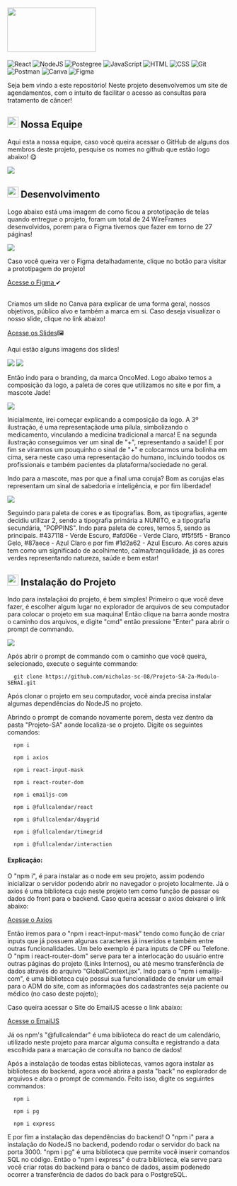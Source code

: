 # <img src="https://github.com/nicholas-sc-08/Projeto-SA-2a-Modulo-SENAI/blob/main/Projeto-SA/public/Logo_Footer.svg" width='200px' height='100px'/>
![React](https://img.shields.io/badge/React-20232A?style=for-the-badge&logo=react&logoColor=61DAFB)
![NodeJS](https://img.shields.io/badge/Node%20js-339933?style=for-the-badge&logo=nodedotjs&logoColor=white)
![Postegree](https://img.shields.io/badge/postgresql-4169e1?style=for-the-badge&logo=postgresql&logoColor=white)
![JavaScript](https://img.shields.io/badge/JavaScript-F7DF1E?style=for-the-badge&logo=javascript&logoColor=black)
![HTML](https://img.shields.io/badge/HTML5-E34F26?style=for-the-badge&logo=html5&logoColor=white)
![CSS](https://img.shields.io/badge/CSS3-1572B6?style=for-the-badge&logo=css3&logoColor=white)
![Git](https://img.shields.io/badge/GIT-E44C30?style=for-the-badge&logo=git&logoColor=black)
![Postman](https://img.shields.io/badge/Postman-FF6C37?style=for-the-badge&logo=Postman&logoColor=white)
![Canva](https://img.shields.io/badge/Canva-%2300C4CC.svg?&style=for-the-badge&logo=Canva&logoColor=black)
![Figma](https://img.shields.io/badge/Figma-090909?style=for-the-badge&logo=figma&logoColor=white)

<p>Seja bem vindo a este repositório! Neste projeto desenvolvemos um site de agendamentos, com o intuito de facilitar o acesso as consultas para tratamento de câncer!</p>

## <img src='https://github.com/nicholas-sc-08/Projeto-SA-2a-Modulo-SENAI/blob/main/Imagens_Readme/Gif_Coroa.gif' width='25px' height='25px'/> Nossa Equipe 

<p>Aqui esta a nossa equipe, caso você queira acessar o GitHub de alguns dos membros deste projeto, pesquise os nomes no github que estão logo abaixo! 😋</p>

<img src='https://github.com/nicholas-sc-08/Projeto-SA-2a-Modulo-SENAI/blob/main/Imagens_Readme/Equipe_SA.png'/>


## <img src='https://github.com/nicholas-sc-08/Projeto-SA-2a-Modulo-SENAI/blob/main/Imagens_Readme/Paleta_de_Tinta.webp' width='25px' height='25px'> Desenvolvimento

<p>Logo abaixo está uma imagem de como ficou a prototipação de telas quando entregue o projeto, foram um total de 24 WireFrames desenvolvidos, porem para o Figma tivemos que fazer em torno de 27 páginas!</p>

<img src='https://github.com/nicholas-sc-08/Projeto-SA-2a-Modulo-SENAI/blob/main/Imagens_Readme/Prototipagem_Figma.png'/>

<p>Caso você queira ver o Figma detalhadamente, clique no botão para visitar a prototipagem do projeto!</p>
<a href='https://www.figma.com/design/VizoKBMnKxm9Z9LTnxk8gb/OncoMed-S.A?t=AahHoVgF3qlPIBWa-1'>Acesse o Figma </a>✔
<br>
<br>
<p>Criamos um slide no Canva para explicar de uma forma geral, nossos objetivos, público alvo e também a marca em si. Caso deseja visualizar o nosso slide, clique no link abaixo!</p>

<a href='https://www.canva.com/design/DAGYQwcE80E/F1Kz9ie8plXei4bH6ZJQZg/edit?utm_content=DAGYQwcE80E&utm_campaign=designshare&utm_medium=link2&utm_source=sharebutton'>Acesse os Slides</a>🖼

<p>Aqui estão alguns imagens dos slides!</p>

<img src='https://github.com/nicholas-sc-08/Projeto-SA-2a-Modulo-SENAI/blob/main/Imagens_Readme/Slide_Um.png'/>
<img src='https://github.com/nicholas-sc-08/Projeto-SA-2a-Modulo-SENAI/blob/main/Imagens_Readme/Slide_Dois.png'/>

<p>Então indo para o branding, da marca OncoMed. Logo abaixo temos a composição da logo, a paleta de cores que utilizamos no site e por fim, a mascote Jade!</p>

<img src='https://github.com/nicholas-sc-08/Projeto-SA-2a-Modulo-SENAI/blob/main/Imagens_Readme/Slide_Tres.png'/>

<p>Inicialmente, irei começar explicando a composição da logo. A 3º ilustração, é uma representaçãode uma pilula, simbolizando o medicamento, vinculando a medicina tradicional a marca! E na segunda ilustração conseguimos ver um sinal de "+", representando a saúde! E por fim se virarmos um pouquinho o sinal de "+" e colocarmos uma bolinha em cima, sera neste caso uma representação do humano, incluindo toodos os profissionais e também pacientes da plataforma/sociedade no geral.</p>

<p>Indo para a mascote, mas por que a final uma coruja? Bom as corujas elas representam um sinal de sabedoria e inteligência, e por fim liberdade!</p>

<img src='https://github.com/nicholas-sc-08/Projeto-SA-2a-Modulo-SENAI/blob/main/Imagens_Readme/Slide_Quatro.png'/>

<p>Seguindo para paleta de cores e as tipografias. Bom, as tipografias, agente decidiu utilizar 2, sendo a tipografia primária a NUNITO, e a tipografia secundária, "POPPINS". Indo para paleta de cores, temos 5, sendo as principais. #437118 - Verde Escuro, #afd06e - Verde Claro, #f5f5f5 - Branco Gelo, #87aece - Azul Claro e por fim #1d2a62 - Azul Escuro. As cores azuis tem como um significado de acolhimento, calma/tranquilidade, já as cores verdes representando natureza, saúde e bem estar!</p>

## <img src='http://media.giphy.com/media/MzX5hCfR5nP20/giphy.gif' width='25px' height='25px'/> Instalação do Projeto

<p>Indo para instalaçãoi do projeto, é bem simples! Primeiro o que você deve fazer, é escolher algum lugar no explorador de arquivos de seu computador para colocar o projeto em sua maquina! Então clique na barra aonde mostra o caminho dos arquivos, e digite "cmd" então pressione "Enter" para abrir o prompt de commando.</p>

<img src='https://github.com/user-attachments/assets/6b7c8a4a-0386-4aa4-9e01-2e54d330e622'/>

<p>Após abrir o prompt de commando com o caminho que você queira, selecionado, execute o seguinte commando:</p>

```git
  git clone https://github.com/nicholas-sc-08/Projeto-SA-2a-Modulo-SENAI.git
```

<p>Após clonar o projeto em seu computador, você ainda precisa instalar algumas dependências do NodeJS no projeto.</p>

<p>Abrindo o prompt de comando novamente porem, desta vez dentro da pasta "Projeto-SA" aonde localiza-se o projeto. Digite os seguintes comandos:</p>

```git
  npm i
```

```git
  npm i axios
```

```git
  npm i react-input-mask
```

```git
  npm i react-router-dom
```

```git
  npm i emailjs-com
```

```git
  npm i @fullcalendar/react
```

```git
  npm i @fullcalendar/daygrid
```

```git
  npm i @fullcalendar/timegrid
```

```git
  npm i @fullcalendar/interaction
```

<h4>Explicação:</h4>

<p>O "npm i", é para instalar as o node em seu projeto, assim podendo inicializar o servidor podendo abrir no navegador o projeto localmente. Já o axios é uma biblioteca cujo neste projeto tem como função de passar os dados do front para o backend. Caso queira acessar o axios deixarei o link abaixo:</p>

<a href='https://axios-http.com/ptbr/docs/intro'>Acesse o Axios</a>

<p>Então iremos para o "npm i react-input-mask" tendo como função de criar inputs que já possuem algunas caracteres já inseridos e também entre outras funcionalidades. Um belo exemplo é para inputs de CPF ou Telefone. O "npm i react-router-dom" serve para ter a interlocação do usuário entre outras páginas do projeto (Links Internos), ou até mesmo transferência de dados através do arquivo "GlobalContext.jsx". Indo para o "npm i emailjs-com", é uma biblioteca cujo possui sua funcionalidade de enviar um email para o ADM do site, com as informações dos cadastrantes seja paciente ou médico (no caso deste pojeto);</p>

<p>Caso queira acessar o Site do EmailJS acesse o link abaixo:</p>
<a href='https://www.emailjs.com/'>Acesse o EmailJS</a>
<br>

<p>Já os npm's "@fullcalendar" é uma biblioteca do react de um calendário, utilizado neste projeto para marcar alguma consulta e registrando a data escolhida para a marcação de consulta no banco de dados!</p>

<p>Após a instalação de toodas estas bibliotecas, vamos agora instalar as bibliotecas do backend, agora você abrira a pasta "back" no explorador de arquivos e abra o prompt de commando. Feito isso, digite os seguintes commandos:</p>

```git
  npm i 
```

```git
  npm i pg
```

```git
  npm i express
```

<p>E por fim a instalação das dependências do backend! O "npm i" para a instalação do NodeJS no backend, podendo rodar o servidor do back na porta 3000. "npm i pg" é uma biblioteca que permite você inserir comandos SQL no código. Então o "npm i express" é outra biblioteca, ela serve para você criar rotas do backend para o banco de dados, assim podenedo ocorrer a transferência de dados do back para o PostgreSQL.</p>

